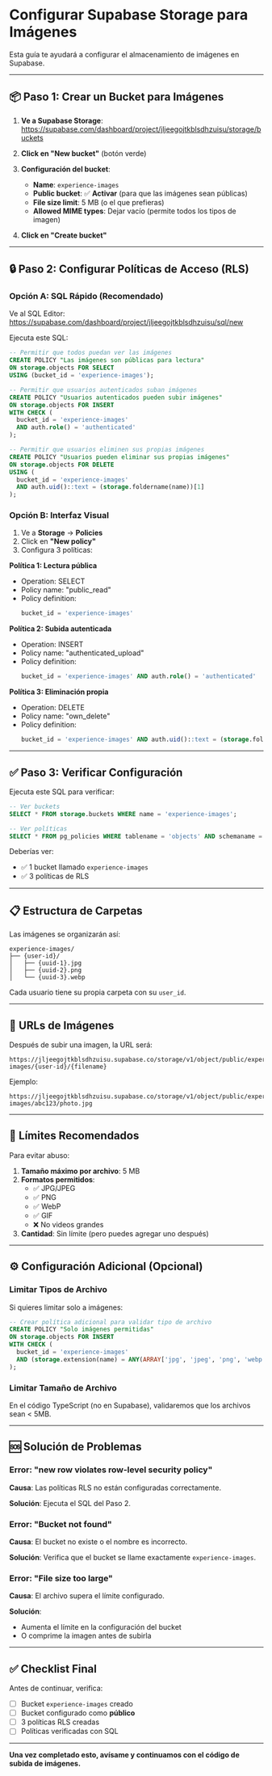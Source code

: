 # Configurar Supabase Storage para Imágenes

Esta guía te ayudará a configurar el almacenamiento de imágenes en Supabase.

---

## 📦 Paso 1: Crear un Bucket para Imágenes

1. **Ve a Supabase Storage**:
   https://supabase.com/dashboard/project/jljeegojtkblsdhzuisu/storage/buckets

2. **Click en "New bucket"** (botón verde)

3. **Configuración del bucket**:
   - **Name**: `experience-images`
   - **Public bucket**: ✅ **Activar** (para que las imágenes sean públicas)
   - **File size limit**: 5 MB (o el que prefieras)
   - **Allowed MIME types**: Dejar vacío (permite todos los tipos de imagen)

4. **Click en "Create bucket"**

---

## 🔒 Paso 2: Configurar Políticas de Acceso (RLS)

### Opción A: SQL Rápido (Recomendado)

Ve al SQL Editor:
https://supabase.com/dashboard/project/jljeegojtkblsdhzuisu/sql/new

Ejecuta este SQL:

```sql
-- Permitir que todos puedan ver las imágenes
CREATE POLICY "Las imágenes son públicas para lectura"
ON storage.objects FOR SELECT
USING (bucket_id = 'experience-images');

-- Permitir que usuarios autenticados suban imágenes
CREATE POLICY "Usuarios autenticados pueden subir imágenes"
ON storage.objects FOR INSERT
WITH CHECK (
  bucket_id = 'experience-images'
  AND auth.role() = 'authenticated'
);

-- Permitir que usuarios eliminen sus propias imágenes
CREATE POLICY "Usuarios pueden eliminar sus propias imágenes"
ON storage.objects FOR DELETE
USING (
  bucket_id = 'experience-images'
  AND auth.uid()::text = (storage.foldername(name))[1]
);
```

### Opción B: Interfaz Visual

1. Ve a **Storage** → **Policies**
2. Click en **"New policy"**
3. Configura 3 políticas:

**Política 1: Lectura pública**
- Operation: SELECT
- Policy name: "public_read"
- Policy definition:
  ```sql
  bucket_id = 'experience-images'
  ```

**Política 2: Subida autenticada**
- Operation: INSERT
- Policy name: "authenticated_upload"
- Policy definition:
  ```sql
  bucket_id = 'experience-images' AND auth.role() = 'authenticated'
  ```

**Política 3: Eliminación propia**
- Operation: DELETE
- Policy name: "own_delete"
- Policy definition:
  ```sql
  bucket_id = 'experience-images' AND auth.uid()::text = (storage.foldername(name))[1]
  ```

---

## ✅ Paso 3: Verificar Configuración

Ejecuta este SQL para verificar:

```sql
-- Ver buckets
SELECT * FROM storage.buckets WHERE name = 'experience-images';

-- Ver políticas
SELECT * FROM pg_policies WHERE tablename = 'objects' AND schemaname = 'storage';
```

Deberías ver:
- ✅ 1 bucket llamado `experience-images`
- ✅ 3 políticas de RLS

---

## 📋 Estructura de Carpetas

Las imágenes se organizarán así:
```
experience-images/
├── {user-id}/
│   ├── {uuid-1}.jpg
│   ├── {uuid-2}.png
│   └── {uuid-3}.webp
```

Cada usuario tiene su propia carpeta con su `user_id`.

---

## 🔗 URLs de Imágenes

Después de subir una imagen, la URL será:
```
https://jljeegojtkblsdhzuisu.supabase.co/storage/v1/object/public/experience-images/{user-id}/{filename}
```

Ejemplo:
```
https://jljeegojtkblsdhzuisu.supabase.co/storage/v1/object/public/experience-images/abc123/photo.jpg
```

---

## 🎯 Límites Recomendados

Para evitar abuso:

1. **Tamaño máximo por archivo**: 5 MB
2. **Formatos permitidos**:
   - ✅ JPG/JPEG
   - ✅ PNG
   - ✅ WebP
   - ✅ GIF
   - ❌ No videos grandes
3. **Cantidad**: Sin límite (pero puedes agregar uno después)

---

## ⚙️ Configuración Adicional (Opcional)

### Limitar Tipos de Archivo

Si quieres limitar solo a imágenes:

```sql
-- Crear política adicional para validar tipo de archivo
CREATE POLICY "Solo imágenes permitidas"
ON storage.objects FOR INSERT
WITH CHECK (
  bucket_id = 'experience-images'
  AND (storage.extension(name) = ANY(ARRAY['jpg', 'jpeg', 'png', 'webp', 'gif']))
);
```

### Limitar Tamaño de Archivo

En el código TypeScript (no en Supabase), validaremos que los archivos sean < 5MB.

---

## 🆘 Solución de Problemas

### Error: "new row violates row-level security policy"

**Causa**: Las políticas RLS no están configuradas correctamente.

**Solución**: Ejecuta el SQL del Paso 2.

### Error: "Bucket not found"

**Causa**: El bucket no existe o el nombre es incorrecto.

**Solución**: Verifica que el bucket se llame exactamente `experience-images`.

### Error: "File size too large"

**Causa**: El archivo supera el límite configurado.

**Solución**:
- Aumenta el límite en la configuración del bucket
- O comprime la imagen antes de subirla

---

## ✅ Checklist Final

Antes de continuar, verifica:

- [ ] Bucket `experience-images` creado
- [ ] Bucket configurado como **público**
- [ ] 3 políticas RLS creadas
- [ ] Políticas verificadas con SQL

---

**Una vez completado esto, avísame y continuamos con el código de subida de imágenes.**
